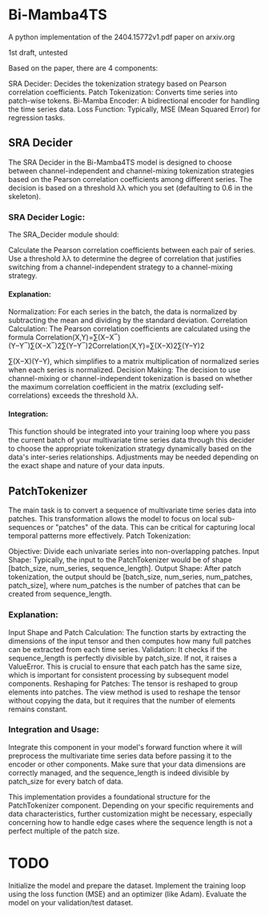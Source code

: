 # Bi-Mamba4TS
A python implementation of the 2404.15772v1.pdf paper on arxiv.org

1st draft, untested

Based on the paper, there are 4 components:

SRA Decider: Decides the tokenization strategy based on Pearson correlation coefficients.
Patch Tokenization: Converts time series into patch-wise tokens.
Bi-Mamba Encoder: A bidirectional encoder for handling the time series data.
Loss Function: Typically, MSE (Mean Squared Error) for regression tasks.

## SRA Decider

The SRA Decider in the Bi-Mamba4TS model is designed to choose between channel-independent and channel-mixing 
tokenization strategies based on the Pearson correlation coefficients among different series. The decision is 
based on a threshold λλ which you set (defaulting to 0.6 in the skeleton).

### SRA Decider Logic:

The SRA_Decider module should:

Calculate the Pearson correlation coefficients between each pair of series.
Use a threshold λλ to determine the degree of correlation that justifies switching from a
channel-independent strategy to a channel-mixing strategy.

#### Explanation:

Normalization: For each series in the batch, the data is normalized by subtracting the mean and 
dividing by the standard deviation.
Correlation Calculation: The Pearson correlation coefficients are calculated using the formula 
Correlation(X,Y)=∑(X−X‾)(Y−Y‾)∑(X−X‾)2∑(Y−Y‾)2Correlation(X,Y)=∑(X−X)2∑(Y−Y)2

​∑(X−X)(Y−Y)​, which simplifies to a matrix multiplication of normalized series when each series is normalized.
Decision Making: The decision to use channel-mixing or channel-independent tokenization is based on whether 
the maximum correlation coefficient in the matrix (excluding self-correlations) exceeds the threshold λλ.

#### Integration:

This function should be integrated into your training loop where you pass the current batch of your multivariate 
time series data through this decider to choose the appropriate tokenization strategy dynamically based on the 
data's inter-series relationships. Adjustments may be needed depending on the exact shape and nature of your 
data inputs.

## PatchTokenizer

The main task is to convert a sequence of multivariate time series data into patches. 
This transformation allows the model to focus on local sub-sequences or "patches" of the data.
This can be critical for capturing local temporal patterns more effectively.
Patch Tokenization:

Objective: Divide each univariate series into non-overlapping patches.
Input Shape: Typically, the input to the PatchTokenizer would be of shape [batch_size, num_series, sequence_length].
Output Shape: After patch tokenization, the output should be [batch_size, num_series, num_patches, patch_size], 
where num_patches is the number of patches that can be created from sequence_length.

### Explanation:

Input Shape and Patch Calculation: The function starts by extracting the dimensions of the input tensor and 
then computes how many full patches can be extracted from each time series.
Validation: It checks if the sequence_length is perfectly divisible by patch_size. If not, it raises a ValueError. 
This is crucial to ensure that each patch has the same size, which is important for consistent processing by 
subsequent model components.
Reshaping for Patches: The tensor is reshaped to group elements into patches. The view method is used to reshape 
the tensor without copying the data, but it requires that the number of elements remains constant.

### Integration and Usage:

Integrate this component in your model's forward function where it will preprocess the multivariate time series data 
before passing it to the encoder or other components. Make sure that your data dimensions are correctly managed, and 
the sequence_length is indeed divisible by patch_size for every batch of data.

This implementation provides a foundational structure for the PatchTokenizer component. Depending on your specific 
requirements and data characteristics, further customization might be necessary, especially concerning how to 
handle edge cases where the sequence length is not a perfect multiple of the patch size.

# TODO 
Initialize the model and prepare the dataset.
Implement the training loop using the loss function (MSE) and an optimizer (like Adam).
Evaluate the model on your validation/test dataset.
